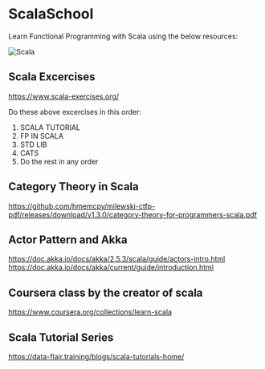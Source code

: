 # ScalaSchool

Learn Functional Programming with Scala using the below resources:

![Scala](https://www.scala-lang.org/resources/img/scala-spiral-3d-2-toned-down.png)

## Scala Excercises
https://www.scala-exercises.org/

Do these above excercises in this order:
1. SCALA TUTORIAL
2. FP IN SCALA
3. STD LIB
4. CATS
5. Do the rest in any order

## Category Theory in Scala

https://github.com/hmemcpy/milewski-ctfp-pdf/releases/download/v1.3.0/category-theory-for-programmers-scala.pdf

## Actor Pattern and Akka

https://doc.akka.io/docs/akka/2.5.3/scala/guide/actors-intro.html
https://doc.akka.io/docs/akka/current/guide/introduction.html

## Coursera class by the creator of scala

https://www.coursera.org/collections/learn-scala

## Scala Tutorial Series

https://data-flair.training/blogs/scala-tutorials-home/
